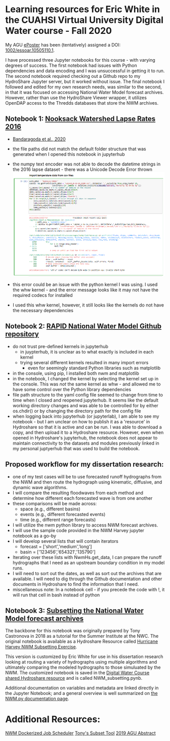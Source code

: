 # Learning resources for Eric White in the CUAHSI Virtual University Digital Water course - Fall 2020

My AGU [ePoster](https://agu2020fallmeeting-agu.ipostersessions.com/default.aspx?s=1E-F8-CA-25-21-94-C5-4A-A0-1B-6D-F2-89-0D-BF-78&guestview=true) has been (tentatively) assigned a DOI: [1002/essoar.10505110.1](https://doi.org/10.1002/essoar.10505110.1).

I have processed three Jupyter notebooks for this course - with varying degrees of success. The first notebook had issues with Python dependencies and data encoding and I was unsuccessful in getting it to run. The second notebook required checking out a Github repo to my HydroShare Jupyter server, but it worked without issue. The final notebook I followed and edited for my own research needs, was similar to the second, in that it was focused on accessing National Water Model forecast archives. However, rather than use the HydroShare Viewer wrapper, it utilizes OpenDAP access to the Thredds databases that store the NWM archives.

## Notebook 1: [Nooksack Watershed Lapse Rates 2016](https://www.hydroshare.org/resource/222e832d3df24dea9bae9bbeb6f4219d/)
- [Bandaragoda et al., 2020](https://doi.org/10.1016/j.dib.2020.105578)
- the file paths did not match the default folder structure that was generated when I opened this notebook in jupyterhub
- the numpy text encoder was not able to decode the datetime strings in the 2016 lapse dataset - there was a Unicode Decode Error thrown![image](https://github.com/edwhite12/learning-resources/blob/master/Nooksack_error.PNG)
- this error could be an issue with the python kernel I was using. I used the whw kernel - and the error message looks like it may not have the required codecs for installed

- I used this whw kernel, however, it still looks like the kernels do not have the necessary dependencies

 ## Notebook 2: [RAPID National Water Model Github repository](https://github.com/rapid-research/tutorial_rapid-nationalwatermodel)
- do not trust pre-defined kernels in jupyterhub
  - in juypterhub, it is unclear as to what exactly is included in each kernel
  - trying several different kernels resulted in many import errors
    - even for seemingly standard Python libraries such as matplotlib
- in the console, using pip, I installed both nwm and matplotlib
- in the notebook, I changed the kernel by selecting the kernel set up in the console. This was *not* the same kernel as whw - and allowed me to have some control over the Python library dependencies
- file path structure to the yaml config file seemed to change from time to time when I closed and reopened jupyterhub. It seems like the default working directory changes and was able to be controlled for by either os.chdir() or by changing the directory path for the config file
- when logging back into jupyterhub (or jupyterlab), I am able to see my notebook - but I am unclear on how to publish it as a 'resource' in Hydroshare so that it is active and can be run. I was able to download a copy, and then upload it to a Hydroshare resource. However, even when opened in Hydroshare's jupyterhub, the notebook does not appear to maintain connectivity to the datasets and modules previously linked in my personal juptyerhub that was used to build the notebook.


## Proposed workflow for my dissertation research:
- one of my test cases will be to use forecasted runoff hydrographs from the NWM and then route the hydrograph using kinematic, diffusive, and dynamic wave algorithms.
- I will compare the resulting floodwaves from each method and determine how different each forecasted wave is from one another
- these comparisons will be made across:
    - space (e.g., different basins)
    - events (e.g., different forecasted events)
    - time (e.g., different range forecasts)
- I will utilize the nwm python library to access NWM forecast archives.
- I will use the sample code provided in the NWM Harvey jupyter notebook as a go-by
- I will develop several lists that will contain iterators
    - forecast = ['short','medium','long']
    - basin = ['123456','654321','135790']
- Iterating over these lists with NwmHs.get_data, I can prepare the runoff hydrographs that I need as an upstream boundary condition in my model runs.
- I will need to sort out the dates, as well as sort out the archives that are available. I will need to dig through the Github documentation and other documents in Hydroshare to find the information that I need.
- miscellaneous note: In a notebook cell - if you precede the code with !, it will run that cell in bash instead of python

 ## Notebook 3: [Subsetting the National Water Model forecast archives](https://www.hydroshare.org/resource/3db192783bcb4599bab36d43fc3413db/)
The backbone for this notebook was originally prepared by Tony Castronova in 2018 as a tutorial for the Summer Institute at the NWC. The original notebook is available as a Hydroshare Resource called [Hurricane Harvey NWM Subsetting Exercise](https://www.hydroshare.org/resource/3db192783bcb4599bab36d43fc3413db/).

This version is customized by Eric White for use in his dissertation research looking at routing a variety of hydrographs using multiple algorithms and ultimately comparing the modeled hydrographs to those simuluated by the NWM. The customized notebook is saved in the [Digital Water Course shared Hydroshare resource](https://www.hydroshare.org/resource/01fb1caf21fc45fb9ac1257bb276bc7a/) and is called NWM_subsetting.pynb.

Additional documentation on variables and metadata are linked directly in the Jupyter Notebook; and a general overview is well summarized on [the NWM.py documentation page](https://nwm.readthedocs.io/en/latest/).

# Additional Resources:
[NWM Dockerized Job Scheduler](https://github.com/aaraney/NWM-Dockerized-Job-Scheduler)
[Tony's Subset Tool](https://subset.cuahsi.org/)
[2019 AGU Abstract](https://ui.adsabs.harvard.edu/abs/2019AGUFM.H51D..04T/abstract)

